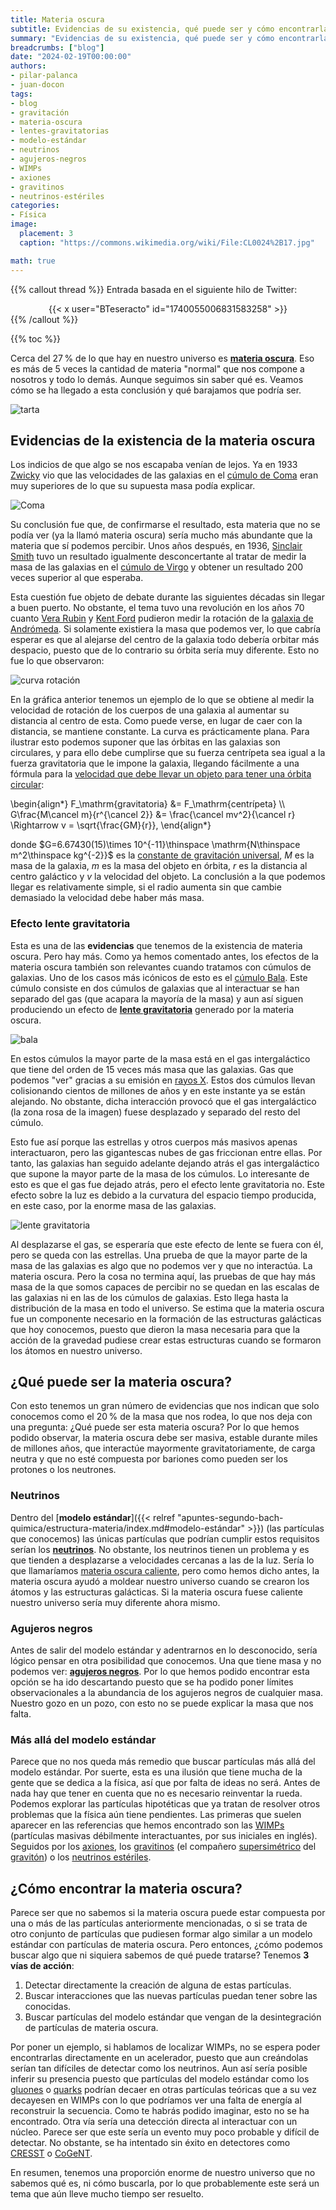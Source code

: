 ```yaml
---
title: Materia oscura
subtitle: Evidencias de su existencia, qué puede ser y cómo encontrarla
summary: "Evidencias de su existencia, qué puede ser y cómo encontrarla."
breadcrumbs: ["blog"]
date: "2024-02-19T00:00:00"
authors:
- pilar-palanca
- juan-docon
tags:
- blog
- gravitación
- materia-oscura
- lentes-gravitatorias
- modelo-estándar
- neutrinos
- agujeros-negros
- WIMPs
- axiones
- gravitinos
- neutrinos-estériles
categories:
- Física
image:
  placement: 3
  caption: "https://commons.wikimedia.org/wiki/File:CL0024%2B17.jpg"

math: true
---
```


{{% callout thread %}}
Entrada basada en el siguiente hilo de Twitter:
<div align="center">
{{< x user="BTeseracto" id="1740055006831583258" >}}
</div>
{{% /callout %}}

{{% toc %}}

Cerca del 27&thinsp;% de lo que hay en nuestro universo es [**materia oscura**](https://es.wikipedia.org/wiki/Materia_oscura). Eso es más de 5 veces la cantidad de materia "normal" que nos compone a nosotros y todo lo demás. Aunque seguimos sin saber qué es. Veamos cómo se ha llegado a esta conclusión y qué barajamos que podría ser.

![tarta](https://svs.gsfc.nasa.gov/vis/a010000/a012300/a012307/frame-000215_print.jpg "Gráfica circular en la que aparecen las tres componentes del universo. Con un 4.9&thinsp;% tenemos la materia ordinaria, un 26.8&thinsp;% la materia oscura y un 68.3&thinsp;% la energía oscura. Fuente: https://svs.gsfc.nasa.gov/12307.")

## Evidencias de la existencia de la materia oscura

Los indicios de que algo se nos escapaba venían de lejos. Ya en 1933 [Zwicky](https://es.wikipedia.org/wiki/Fritz_Zwicky) vio que las velocidades de las galaxias en el [cúmulo de Coma](https://es.wikipedia.org/wiki/Cúmulo_de_Coma) eran muy superiores de lo que su supuesta masa podía explicar.

![Coma](https://upload.wikimedia.org/wikipedia/commons/thumb/7/7d/Ssc2007-10a1.jpg/1180px-Ssc2007-10a1.jpg "Imagen del cúmulo de galaxias. Sobre fondo negro tenemos un montón de luces que son las diferentes galaxias del cúmulo. Fuente: https://commons.wikimedia.org/wiki/File:Ssc2007-10a1.jpg.")

Su conclusión fue que, de confirmarse el resultado, esta materia que no se podía ver (ya la llamó materia oscura) sería mucho más abundante que la materia que sí podemos percibir. Unos años después, en 1936, [Sinclair Smith](https://en.wikipedia.org/wiki/Sinclair_Smith_(astronomer)) tuvo un resultado igualmente desconcertante al tratar de medir la masa de las galaxias en el [cúmulo de Virgo](https://es.wikipedia.org/wiki/Cúmulo_de_Virgo) y obtener un resultado 200 veces superior al que esperaba.

Esta cuestión fue objeto de debate durante las siguientes décadas sin llegar a buen puerto. No obstante, el tema tuvo una revolución en los años 70 cuanto [Vera Rubin](https://es.wikipedia.org/wiki/Vera_Rubin) y [Kent Ford](https://en.wikipedia.org/wiki/Kent_Ford_(astronomer)) pudieron medir la rotación de la [galaxia de Andrómeda](https://es.wikipedia.org/wiki/Galaxia_de_Andrómeda). Si solamente existiera la masa que podemos ver, lo que cabría esperar es que al alejarse del centro de la galaxia todo debería orbitar más despacio, puesto que de lo contrario su órbita sería muy diferente. Esto no fue lo que observaron:

![curva rotación](curva-rotacion.png "Gráfica en la que se compara el resultado esperado y el obtenido. En el eje horizontal está la distancia al centro de la galaxia en años luz y en el eje vertical la velocidad del cuerpo. Hay una línea discontinua con el resultado esperado en el cual la curva cae al alejarte del centro de la galaxia y una línea continua con el resultado medido en la que se ve cómo la velocidad de los cuerpos crece al alejarse del centro de la galaxia. Fuente: https://commons.wikimedia.org/wiki/File:Rotation_curve_of_spiral_galaxy_Messier_33_(Triangulum).png.")

En la gráfica anterior tenemos un ejemplo de lo que se obtiene al medir la velocidad de rotación de los cuerpos de una galaxia al aumentar su distancia al centro de esta. Como puede verse, en lugar de caer con la distancia, se mantiene constante. La curva es prácticamente plana. Para ilustrar esto podemos suponer que las órbitas en las galaxias son circulares, y para ello debe cumplirse que su fuerza centrípeta sea igual a la fuerza gravitatoria que le impone la galaxia, llegando fácilmente a una fórmula para la [velocidad que debe llevar un objeto para tener una órbita circular](https://es.wikipedia.org/wiki/Velocidad_orbital):

\begin{align*}
F_\mathrm{gravitatoria} &= F_\mathrm{centrípeta} \\\\
G\frac{M\cancel m}{r^{\cancel 2}} &= \frac{\cancel mv^2}{\cancel r} \Rightarrow v = \sqrt{\frac{GM}{r}},
\end{align*}

donde $G=6.67430(15)\times 10^{-11}\thinspace \mathrm{N\thinspace m^2\thinspace kg^{-2}}$ es la [constante de gravitación universal](https://es.wikipedia.org/wiki/Constante_de_gravitación_universal), $M$ es la masa de la galaxia, $m$ es la masa del objeto en órbita, $r$ es la distancia al centro galáctico y $v$ la velocidad del objeto. La conclusión a la que podemos llegar es relativamente simple, si el radio aumenta sin que cambie demasiado la velocidad debe haber más masa.

### Efecto lente gravitatoria

Esta es una de las **evidencias** que tenemos de la existencia de materia oscura. Pero hay más. Como ya hemos comentado antes, los efectos de la materia oscura también son relevantes cuando tratamos con cúmulos de galaxias. Uno de los casos más icónicos de esto es el [cúmulo Bala](https://es.wikipedia.org/wiki/Cúmulo_Bala). Este cúmulo consiste en dos cúmulos de galaxias que al interactuar se han separado del gas (que acapara la mayoría de la masa) y aun así siguen produciendo un efecto de [**lente gravitatoria**](https://es.wikipedia.org/wiki/Lente_gravitatoria) generado por la materia oscura.

![bala](https://upload.wikimedia.org/wikipedia/commons/thumb/a/a8/1e0657_scale.jpg/1280px-1e0657_scale.jpg "Imagen del cúmulo. Al fondo aparecen multitud de galaxias como puntos blancos y amarillos. En frente tenemos los cúmulos, con dos zonas rosas en la parte interior, y otras dos zonas azules externas. Fuente: https://commons.wikimedia.org/wiki/File:1e0657_scale.jpg.")

En estos cúmulos la mayor parte de la masa está en el gas intergaláctico que tiene del orden de 15 veces más masa que las galaxias. Gas que podemos "ver" gracias a su emisión en [rayos X](https://es.wikipedia.org/wiki/Rayos_X). Estos dos cúmulos llevan colisionando cientos de millones de años y en este instante ya se están alejando. No obstante, dicha interacción provocó que el gas intergaláctico (la zona rosa de la imagen) fuese desplazado y separado del resto del cúmulo.

Esto fue así porque las estrellas y otros cuerpos más masivos apenas interactuaron, pero las gigantescas nubes de gas friccionan entre ellas. Por tanto, las galaxias han seguido adelante dejando atrás el gas intergaláctico que supone la mayor parte de la masa de los cúmulos. Lo interesante de esto es que el gas fue dejado atrás, pero el efecto lente gravitatoria no. Este efecto sobre la luz es debido a la curvatura del espacio tiempo producida, en este caso, por la enorme masa de las galaxias.

![lente gravitatoria](https://upload.wikimedia.org/wikipedia/commons/0/02/Gravitational_lens-full.jpg "Ilustración del efecto de lente gravitatoria. Se representa un grupo de galaxias cercanas cuya luz llega hasta la Tierra, en mitad de su camino se cruza con otro grupo de galaxias que cambia su trayectoria. Esto propicia que la posición de las galaxias vista desde la Tierra cambie. Fuente: https://commons.wikimedia.org/wiki/File:Gravitational_lens-full.jpg.")

Al desplazarse el gas, se esperaría que este efecto de lente se fuera con él, pero se queda con las estrellas. Una prueba de que la mayor parte de la masa de las galaxias es algo que no podemos ver y que no interactúa. La materia oscura. Pero la cosa no termina aquí, las pruebas de que hay más masa de la que somos capaces de percibir no se quedan en las escalas de las galaxias ni en las de los cúmulos de galaxias. Esto llega hasta la distribución de la masa en todo el universo. Se estima que la materia oscura fue un componente necesario en la formación de las estructuras galácticas que hoy conocemos, puesto que dieron la masa necesaria para que la acción de la gravedad pudiese crear estas estructuras cuando se formaron los átomos en nuestro universo.

## ¿Qué puede ser la materia oscura?

Con esto tenemos un gran número de evidencias que nos indican que solo conocemos como el 20&thinsp;% de la masa que nos rodea, lo que nos deja con una pregunta: ¿Qué puede ser esta materia oscura? Por lo que hemos podido observar, la materia oscura debe ser masiva, estable durante miles de millones años, que interactúe mayormente gravitatoriamente, de carga neutra y que no esté compuesta por bariones como pueden ser los protones o los neutrones.

### Neutrinos

Dentro del [**modelo estándar**]({{< relref "apuntes-segundo-bach-quimica/estructura-materia/index.md#modelo-estándar" >}}) (las partículas que conocemos) las únicas partículas que podrían cumplir estos requisitos serían los [**neutrinos**](https://es.wikipedia.org/wiki/Neutrino). No obstante, los neutrinos tienen un problema y es que tienden a desplazarse a velocidades cercanas a las de la luz. Sería lo que llamaríamos [materia oscura caliente](https://es.wikipedia.org/wiki/Materia_oscura_caliente), pero como hemos dicho antes, la materia oscura ayudó a moldear nuestro universo cuando se crearon los átomos y las estructuras galácticas. Si la materia oscura fuese caliente nuestro universo sería muy diferente ahora mismo.

### Agujeros negros

Antes de salir del modelo estándar y adentrarnos en lo desconocido, sería lógico pensar en otra posibilidad que conocemos. Una que tiene masa y no podemos ver: [**agujeros negros**](https://es.wikipedia.org/wiki/Agujero_negro). Por lo que hemos podido encontrar esta opción se ha ido descartando puesto que se ha podido poner límites observacionales a la abundancia de los agujeros negros de cualquier masa. Nuestro gozo en un pozo, con esto no se puede explicar la masa que nos falta.

### Más allá del modelo estándar

Parece que no nos queda más remedio que buscar partículas más allá del modelo estándar. Por suerte, esta es una ilusión que tiene mucha de la gente que se dedica a la física, así que por falta de ideas no será. Antes de nada hay que tener en cuenta que no es necesario reinventar la rueda. Podemos explorar las partículas hipotéticas que ya tratan de resolver otros problemas que la física aún tiene pendientes. Las primeras que suelen aparecer en las referencias que hemos encontrado son las [WIMPs](https://es.wikipedia.org/wiki/WIMP) (partículas masivas débilmente interactuantes, por sus iniciales en inglés). Seguidos por los [axiones](https://es.wikipedia.org/wiki/Axión), los [gravitinos](https://es.wikipedia.org/wiki/Gravitino) (el compañero [supersimétrico](https://es.wikipedia.org/wiki/Supersimetría) del [gravitón](https://es.wikipedia.org/wiki/Gravitón)) o los [neutrinos estériles](https://es.wikipedia.org/wiki/Neutrino_estéril).

## ¿Cómo encontrar la materia oscura?

Parece ser que no sabemos si la materia oscura puede estar compuesta por una o más de las partículas anteriormente mencionadas, o si se trata de otro conjunto de partículas que pudiesen formar algo similar a un modelo estándar con partículas de materia oscura. Pero entonces, ¿cómo podemos buscar algo que ni siquiera sabemos de qué puede tratarse? Tenemos **3 vías de acción**:

1. Detectar directamente la creación de alguna de estas partículas.
2. Buscar interacciones que las nuevas partículas puedan tener sobre las conocidas.
3. Buscar partículas del modelo estándar que vengan de la desintegración de partículas de materia oscura.

Por poner un ejemplo, si hablamos de localizar WIMPs, no se espera poder encontrarlas directamente en un acelerador, puesto que aun creándolas serían tan difíciles de detectar como los neutrinos. Aun así sería posible inferir su presencia puesto que partículas del modelo estándar como los [gluones](https://es.wikipedia.org/wiki/Gluon) o [quarks](https://es.wikipedia.org/wiki/Cuark) podrían decaer en otras partículas teóricas que a su vez decayesen en WIMPs con lo que podríamos ver una falta de energía al reconstruir la secuencia. Como te habrás podido imaginar, esto no se ha encontrado. Otra vía sería una detección directa al interactuar con un núcleo. Parece ser que este sería un evento muy poco probable y difícil de detectar. No obstante, se ha intentado sin éxito en detectores como [CRESST](https://en.wikipedia.org/wiki/Cryogenic_Rare_Event_Search_with_Superconducting_Thermometers) o [CoGeNT](https://en.wikipedia.org/wiki/CoGeNT).

En resumen, tenemos una proporción enorme de nuestro universo que no sabemos qué es, ni cómo buscarla, por lo que probablemente este será un tema que aún lleve mucho tiempo ser resuelto.
